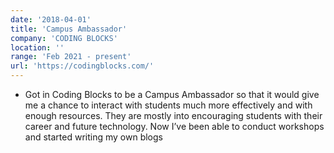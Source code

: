 ```yaml
---
date: '2018-04-01'
title: 'Campus Ambassador'
company: 'CODING BLOCKS'
location: ''
range: 'Feb 2021 - present'
url: 'https://codingblocks.com/'
---
```


- Got in Coding Blocks to be a Campus Ambassador so that it would give me a
  chance to interact with students much more effectively and with enough
  resources. They are mostly into encouraging students with their career and
  future technology. Now I’ve been able to conduct workshops and started
  writing my own blogs
